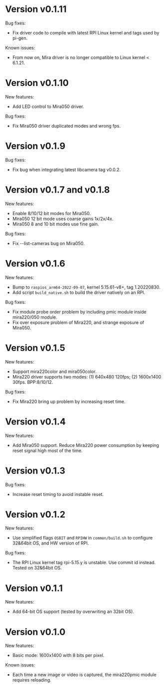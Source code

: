 # Version v0.1.11

Bug fixes:
- Fix driver code to compile with latest RPI Linux kernel and tags used by pi-gen.

Known issues:
- From now on, Mira driver is no longer compatible to Linux kernel < 6.1.21.

# Version v0.1.10

New features:
- Add LED control to Mira050 driver.

Bug fixes:
- Fix Mira050 driver duplicated modes and wrong fps.

# Version v0.1.9

Bug fixes:
- Fix bug when integrating latest libcamera tag v0.0.2.

# Version v0.1.7 and v0.1.8

New features:
- Enable 8/10/12 bit modes for Mira050.
- Mira050 12 bit mode uses coarse gains 1x/2x/4x.
- Mira050 8 and 10 bit modes use fine gain.

Bug fixes:
- Fix --list-cameras bug on Mira050.

# Version v0.1.6

New features:
- Bump to `raspios_arm64-2022-09-07`, kernel 5.15.61-v8+, tag 1.20220830.
- Add script `build_native.sh` to build the driver natively on an RPI.

Bug fixes:
- Fix module probe order problem by including pmic module inside mira220/050 module.
- Fix over exposure problem of Mira220, and strange exposure of Mira050.


# Version v0.1.5

New features:
- Support mira220color and mira050color.
- Mira220 driver supports two modes: (1) 640x480 120fps; (2) 1600x1400 30fps. BPP:8/10/12.

Bug fixes:
- Fix Mira220 bring up problem by increasing reset time.

# Version v0.1.4

New features:
- Add Mira050 support. Reduce Mira220 power consumption by keeping reset signal high most of the time.

# Version v0.1.3

Bug fixes:
- Increase reset timing to avoid instable reset.

# Version v0.1.2

New features:
- Use simplified flags `OSBIT` and `RPIHW` in `common/build.sh` to configure 32&64bit OS, and HW version of RPI.

Bug fixes:
- The RPI Linux kernel tag rpi-5.15.y is unstable. Use commit id instead. Tested on 32&64bit OS.

# Version v0.1.1

New features:
- Add 64-bit OS support (tested by overwriting an 32bit OS).

# Version v0.1.0

New features:
- Basic mode: 1600x1400 with 8 bits per pixel.

Known issues:
- Each time a new image or video is captured, the mira220pmic module requires reloading.

